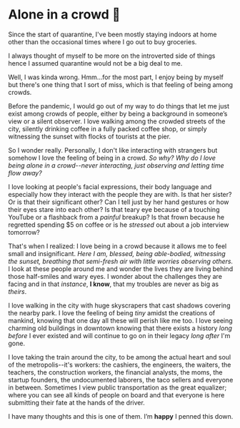 # Alone in a crowd 🌆

Since the start of quarantine, I've been mostly staying indoors at home other than the occasional times where I go out to buy groceries.

I always thought of myself to be more on the introverted side of things hence I assumed quarantine would not be a big deal to me.

Well, I was kinda wrong.  Hmm...for the most part, I enjoy being by myself but there's one thing that I sort of miss, which is that feeling of being among crowds.

Before the pandemic, I would go out of my way to do things that let me just exist among crowds of people, either by being a background in someone’s view or a silent observer.  I love walking among the crowded streets of the city, silently drinking coffee in a fully packed coffee shop, or simply witnessing the sunset with flocks of tourists at the pier.

So I wonder really.  Personally, I don't like interacting with strangers but somehow I love the feeling of being in a crowd.  _So why? Why do I love being alone in a crowd--never interacting, just observing and letting time flow away?_

I love looking at people's facial expressions, their body language and especially how they interact with the people they are with.  Is that her sister? Or is that their significant other?  Can I tell just by her hand gestures or how their eyes stare into each other?  Is that teary eye because of a touching YouTube or a flashback from a _painful_ breakup?  Is that frown because he regretted spending $5 on coffee or is he _stressed_ out about a job interview tomorrow?

That's when I realized: I love being in a crowd because it allows me to feel small and insignificant.  _Here I am, blessed, being able-bodied, witnessing the sunset, breathing that semi-fresh air with little worries observing others._  I look at these people around me and wonder the lives they are living behind those half-smiles and wary eyes.  I wonder about the challenges they are facing and in that _instance_, **I know**, that my troubles are never as big as _theirs_.

I love walking in the city with huge skyscrapers that cast shadows covering the nearby park.  I love the feeling of being _tiny_ amidst the creations of mankind, knowing that one day all these will perish like me too.  I love seeing charming old buildings in downtown knowing that there exists a history _long before_ I ever existed and will continue to go on in their legacy _long after_ I'm gone.

I love taking the train around the city, to be among the actual heart and soul of the metropolis--it's workers: the cashiers, the engineers, the waiters, the teachers, the construction workers, the financial analysts, the moms, the startup founders, the undocumented laborers, the taco sellers and everyone in between.  Sometimes I view public transportation as the great equalizer; where you can see all kinds of people on board and that everyone is here submitting their fate at the hands of the driver.  

I have many thoughts and this is one of them.  I’m **happy** I penned this down.
